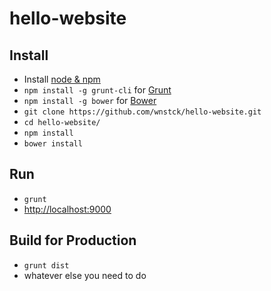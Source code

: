 # hello-website

## Install

- Install [node & npm](http://nodejs.org/download/)
- `npm install -g grunt-cli` for [Grunt](http://gruntjs.com/getting-started)
- `npm install -g bower` for [Bower](http://bower.io/)
- `git clone https://github.com/wnstck/hello-website.git`
- `cd hello-website/`
- `npm install`
- `bower install`

## Run

- `grunt`
- <a href="http://localhost:9000">http://localhost:9000</a>

## Build for Production

- `grunt dist`
- whatever else you need to do
